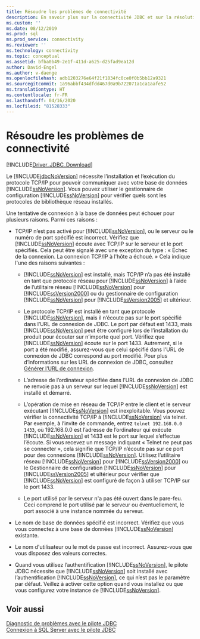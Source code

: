 ```yaml
---
title: Résoudre les problèmes de connectivité
description: En savoir plus sur la connectivité JDBC et sur la résolution des problèmes de connexion potentiels lors de l’utilisation du pilote Microsoft JDBC pour SQL Server.
ms.custom: ''
ms.date: 08/12/2019
ms.prod: sql
ms.prod_service: connectivity
ms.reviewer: ''
ms.technology: connectivity
ms.topic: conceptual
ms.assetid: bfba0b49-2e1f-411d-a625-d25fad9ea12d
author: David-Engel
ms.author: v-daenge
ms.openlocfilehash: adb1203276e64f21f1834fc0ce0f0b5bb12a9321
ms.sourcegitcommit: 1a96abbf434dfdd467d0a9b722071a1ca1aafe52
ms.translationtype: HT
ms.contentlocale: fr-FR
ms.lasthandoff: 04/16/2020
ms.locfileid: "81528333"
---
```

# <a name="troubleshooting-connectivity"></a>Résoudre les problèmes de connectivité
[!INCLUDE[Driver_JDBC_Download](../../includes/driver_jdbc_download.md)]

  Le [!INCLUDE[jdbcNoVersion](../../includes/jdbcnoversion_md.md)] nécessite l’installation et l’exécution du protocole TCP/IP pour pouvoir communiquer avec votre base de données [!INCLUDE[ssNoVersion](../../includes/ssnoversion-md.md)]. Vous pouvez utiliser le gestionnaire de configuration [!INCLUDE[ssNoVersion](../../includes/ssnoversion-md.md)] pour vérifier quels sont les protocoles de bibliothèque réseau installés.  
  
 Une tentative de connexion à la base de données peut échouer pour plusieurs raisons. Parmi ces raisons :  
  
-   TCP/IP n’est pas activé pour [!INCLUDE[ssNoVersion](../../includes/ssnoversion-md.md)], ou le serveur ou le numéro de port spécifié est incorrect. Vérifiez que [!INCLUDE[ssNoVersion](../../includes/ssnoversion-md.md)] écoute avec TCP/IP sur le serveur et le port spécifiés. Cela peut être signalé avec une exception du type : « Échec de la connexion. La connexion TCP/IP à l'hôte a échoué. » Cela indique l'une des raisons suivantes :  
  
    -   [!INCLUDE[ssNoVersion](../../includes/ssnoversion-md.md)] est installé, mais TCP/IP n’a pas été installé en tant que protocole réseau pour [!INCLUDE[ssNoVersion](../../includes/ssnoversion-md.md)] à l’aide de l’utilitaire réseau [!INCLUDE[ssNoVersion](../../includes/ssnoversion-md.md)] pour [!INCLUDE[ssVersion2000](../../includes/ssversion2000-md.md)] ou du gestionnaire de configuration [!INCLUDE[ssNoVersion](../../includes/ssnoversion-md.md)] pour [!INCLUDE[ssVersion2005](../../includes/ssversion2005-md.md)] et ultérieur.  
  
    -   Le protocole TCP/IP est installé en tant que protocole [!INCLUDE[ssNoVersion](../../includes/ssnoversion-md.md)], mais il n’écoute pas sur le port spécifié dans l’URL de connexion de JDBC. Le port par défaut est 1433, mais [!INCLUDE[ssNoVersion](../../includes/ssnoversion-md.md)] peut être configuré lors de l’installation du produit pour écouter sur n’importe quel port. Vérifiez que [!INCLUDE[ssNoVersion](../../includes/ssnoversion-md.md)] écoute sur le port 1433. Autrement, si le port a été modifié, assurez-vous que celui spécifié dans l'URL de connexion de JDBC correspond au port modifié. Pour plus d’informations sur les URL de connexion de JDBC, consultez [Générer l’URL de connexion](../../connect/jdbc/building-the-connection-url.md).  
  
    -   L’adresse de l’ordinateur spécifiée dans l’URL de connexion de JDBC ne renvoie pas à un serveur sur lequel [!INCLUDE[ssNoVersion](../../includes/ssnoversion-md.md)] est installé et démarré.  
  
    -   L’opération de mise en réseau de TCP/IP entre le client et le serveur exécutant [!INCLUDE[ssNoVersion](../../includes/ssnoversion-md.md)] est inexploitable. Vous pouvez vérifier la connectivité TCP/IP à [!INCLUDE[ssNoVersion](../../includes/ssnoversion-md.md)] via telnet. Par exemple, à l’invite de commande, entrez `telnet 192.168.0.0 1433`, où 192.168.0.0 est l’adresse de l’ordinateur qui exécute [!INCLUDE[ssNoVersion](../../includes/ssnoversion-md.md)] et 1433 est le port sur lequel s’effectue l’écoute. Si vous recevez un message indiquant « Telnet ne peut pas se connecter », cela signifie que TCP/IP n’écoute pas sur ce port pour des connexions [!INCLUDE[ssNoVersion](../../includes/ssnoversion-md.md)]. Utilisez l’utilitaire réseau [!INCLUDE[ssNoVersion](../../includes/ssnoversion-md.md)] pour [!INCLUDE[ssVersion2000](../../includes/ssversion2000-md.md)] ou le Gestionnaire de configuration [!INCLUDE[ssNoVersion](../../includes/ssnoversion-md.md)] pour [!INCLUDE[ssVersion2005](../../includes/ssversion2005-md.md)] et ultérieur pour vérifier que [!INCLUDE[ssNoVersion](../../includes/ssnoversion-md.md)] est configuré de façon à utiliser TCP/IP sur le port 1433.  
  
    -   Le port utilisé par le serveur n'a pas été ouvert dans le pare-feu. Ceci comprend le port utilisé par le serveur ou éventuellement, le port associé à une instance nommée du serveur.  
  
-   Le nom de base de données spécifié est incorrect. Vérifiez que vous vous connectez à une base de données [!INCLUDE[ssNoVersion](../../includes/ssnoversion-md.md)] existante.  
  
-   Le nom d'utilisateur ou le mot de passe est incorrect. Assurez-vous que vous disposez des valeurs correctes.  
  
-   Quand vous utilisez l’authentification [!INCLUDE[ssNoVersion](../../includes/ssnoversion-md.md)], le pilote JDBC nécessite que [!INCLUDE[ssNoVersion](../../includes/ssnoversion-md.md)] soit installé avec l’authentification [!INCLUDE[ssNoVersion](../../includes/ssnoversion-md.md)], ce qui n’est pas le paramètre par défaut. Veillez à activer cette option quand vous installez ou que vous configurez votre instance de [!INCLUDE[ssNoVersion](../../includes/ssnoversion-md.md)].  
  
## <a name="see-also"></a>Voir aussi  
 [Diagnostic de problèmes avec le pilote JDBC](../../connect/jdbc/diagnosing-problems-with-the-jdbc-driver.md)   
 [Connexion à SQL Server avec le pilote JDBC](../../connect/jdbc/connecting-to-sql-server-with-the-jdbc-driver.md)  
  
  
